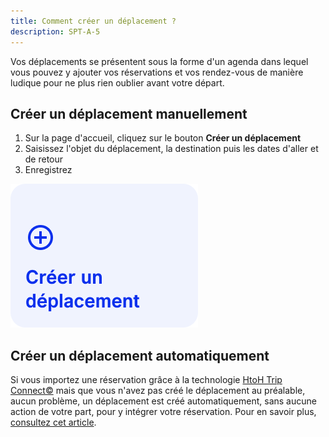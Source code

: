 ```yaml
---
title: Comment créer un déplacement ?
description: SPT-A-5
---
```


Vos déplacements se présentent sous la forme d'un agenda dans lequel vous pouvez y ajouter vos réservations et vos rendez-vous de manière ludique pour ne plus rien oublier avant votre départ.

## Créer un déplacement manuellement

1. Sur la page d'accueil, cliquez sur le bouton **Créer un déplacement**
2. Saisissez l'objet du déplacement, la destination puis les dates d'aller et de retour
3. Enregistrez

![](./images/create-a-trip.png)

## Créer un déplacement automatiquement

Si vous importez une réservation grâce à la technologie [HtoH Trip Connect©](/fr/htoh-trip-connect/what-is-htoh-trip-connect) mais que vous n'avez pas créé le déplacement au préalable, aucun problème, un déplacement est créé automatiquement, sans aucune action de votre part, pour y intégrer votre réservation. Pour en savoir plus, [consultez cet article](/fr/htoh-trip-connect/import-booking-without-creating-the-trip).